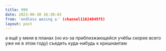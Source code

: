 ```yaml
---
title: 999
date: 2023-06-30 16:30:43
from: 'endless шизing ⍼' (channel1162404975)
layout: post
---
```


а ещё у меня в планах (но из-за приблизжающейся учёбы скорее всего уже не в этом году) съедить куда-нибудь к кришнаитам
